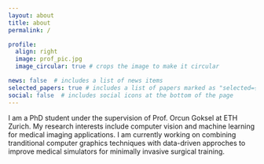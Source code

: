 ```yaml
---
layout: about
title: about
permalink: /

profile:
  align: right
  image: prof_pic.jpg
  image_circular: true # crops the image to make it circular

news: false  # includes a list of news items
selected_papers: true # includes a list of papers marked as "selected={true}"
social: false  # includes social icons at the bottom of the page
---
```


I am a PhD student under the supervision of Prof. Orcun Goksel at ETH Zurich.
My research interests include computer vision and machine learning for medical imaging applications.
I am currently working on combining tranditional computer graphics techniques with data-driven approches to improve medical simulators for minimally invasive surgical training.
